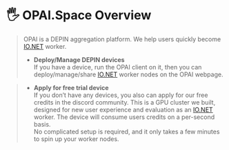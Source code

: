 # 🖐️ OPAI.Space Overview

> OPAI is a DEPIN aggregation platform. We help users quickly become [IO.NET](http://io.net/) worker.
>
> * **Deploy/Manage DEPIN devices**\
>   If you have a device, run the OPAI client on it, then you can deploy/manage/share [IO.NET](http://io.net/) worker nodes on the OPAI webpage.

> * **Apply for free trial device**\
>   If you don’t have any devices, you also can apply for our free credits in the discord community. This is a GPU cluster we built, designed for new user experience and evaluation as an [IO.NET](http://io.net/) worker. The device will consume users credits on a per-second basis.\
>   No complicated setup is required, and it only takes a few minutes to spin up your worker nodes.
>
>
